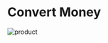 # Convert Money
![product](https://user-images.githubusercontent.com/51743057/87529673-86bcf000-c6b9-11ea-8f23-a128bebdfb06.PNG)
